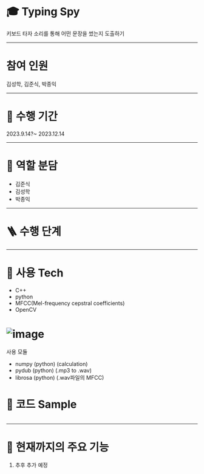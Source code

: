 # 🎓 Typing Spy

키보드 타자 소리를 통해 어떤 문장을 썼는지 도출하기

---
# 참여 인원
김성학, 김준식, 박종익

---
# 📅 수행 기간
2023.9.14?~ 2023.12.14

---

# 👥 역할 분담
- 김준식
- 김성학
- 박종익

---

# 🪜 수행 단계

---

# 🚿 사용 Tech
- C++
- python
- MFCC(Mel-frequency cepstral coefficients)
- OpenCV

# ![image](https://github.com/DummyBlue/KeySpyder_ko/assets/80573129/b774d8bf-fc49-40c4-9f75-eedc76f8f9b0)
사용 모듈
- numpy (python) (calculation)
- pydub (python) (.mp3 to .wav)
- librosa (python) (.wav파일의 MFCC)

# 📝 코드 Sample
````

````

---
# 📃 현재까지의 주요 기능
1. 추후 추가 예정
